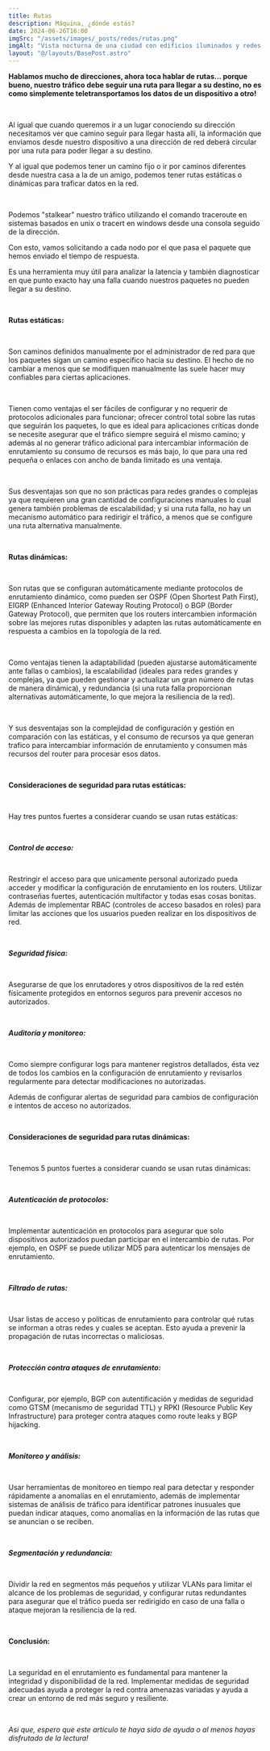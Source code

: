 ```yaml
---
title: Rutas
description: Máquina, ¿dónde estás?
date: 2024-06-26T16:00
imgSrc: "/assets/images/_posts/redes/rutas.png"
imgAlt: "Vista nocturna de una ciudad con edificios iluminados y redes digitales que simbolizan conectividad global."
layout: "@/layouts/BasePost.astro"
---
```


**Hablamos mucho de direcciones, ahora toca hablar de rutas... porque bueno, nuestro tráfico debe seguir una ruta para llegar a su destino, no es como simplemente teletransportamos los datos de un dispositivo a otro!**

</br>

Al igual que cuando queremos ir a un lugar conociendo su dirección necesitamos ver que camino seguir para llegar hasta allí, la información que enviamos desde nuestro dispositivo a una dirección de red deberá circular por una ruta para poder llegar a su destino.

Y al igual que podemos tener un camino fijo o ir por caminos diferentes desde nuestra casa a la de un amigo, podemos tener rutas estáticas o dinámicas para traficar datos en la red.

</br>

Podemos "stalkear" nuestro tráfico utilizando el comando traceroute en sistemas basados en unix o tracert en windows desde una consola seguido de la dirección.

Con esto, vamos solicitando a cada nodo por el que pasa el paquete que hemos enviado el tiempo de respuesta.

Es una herramienta muy útil para analizar la latencia y también diagnosticar en que punto exacto hay una falla cuando nuestros paquetes no pueden llegar a su destino.

</br>

**Rutas estáticas:**

</br>

Son caminos definidos manualmente por el administrador de red para que los paquetes sigan un camino específico hacia su destino. El hecho de no cambiar a menos que se modifiquen manualmente las suele hacer muy confiables para ciertas aplicaciones.

</br>

Tienen como ventajas el ser fáciles de configurar y no requerir de protocolos adicionales para funcionar; ofrecer control total sobre las rutas que seguirán los paquetes, lo que es ideal para aplicaciones críticas donde se necesite asegurar que el tráfico siempre seguirá el mismo camino; y además al no generar tráfico adicional para intercambiar información de enrutamiento su consumo de recursos es más bajo, lo que para una red pequeña o enlaces con ancho de banda limitado es una ventaja.

</br>

Sus desventajas son que no son prácticas para redes grandes o complejas ya que requieren una gran cantidad de configuraciones manuales lo cual genera también problemas de escalabilidad; y si una ruta falla, no hay un mecanismo automático para redirigir el tráfico, a menos que se configure una ruta alternativa manualmente.

</br>

**Rutas dinámicas:**

</br>

Son rutas que se configuran automáticamente mediante protocolos de enrutamiento dinámico, como pueden ser OSPF (Open Shortest Path First), EIGRP (Enhanced Interior Gateway Routing Protocol) o BGP (Border Gateway Protocol), que permiten que los routers intercambien información sobre las mejores rutas disponibles y adapten las rutas automáticamente en respuesta a cambios en la topología de la red.

</br>

Como ventajas tienen la adaptabilidad (pueden ajustarse automáticamente ante fallas o cambios), la escalabilidad (ideales para redes grandes y complejas, ya que pueden gestionar y actualizar un gran número de rutas de manera dinámica), y redundancia (si una ruta falla proporcionan alternativas automáticamente, lo que mejora la resiliencia de la red).

</br>

Y sus desventajas son la complejidad de configuración y gestión en comparación con las estáticas, y el consumo de recursos ya que generan trafico para intercambiar información de enrutamiento y consumen más recursos del router para procesar esos datos.

</br>

**Consideraciones de seguridad para rutas estáticas:**

</br>

Hay tres puntos fuertes a considerar cuando se usan rutas estáticas:

</br>

***Control de acceso:***

</br>

Restringir el acceso para que unicamente personal autorizado pueda acceder y modificar la configuración de enrutamiento en los routers. Utilizar contraseñas fuertes, autenticación multifactor y todas esas cosas bonitas. Además de implementar RBAC (controles de acceso basados en roles) para limitar las acciones que los usuarios pueden realizar en los dispositivos de red.

</br>

***Seguridad física:***

</br>

Asegurarse de que los enrutadores y otros dispositivos de la red estén físicamente protegidos en entornos seguros para prevenir accesos no autorizados.

</br>

***Auditoría y monitoreo:***

</br>

Como siempre configurar logs para mantener registros detallados, ésta vez de todos los cambios en la configuración de enrutamiento y revisarlos regularmente para detectar modificaciones no autorizadas.

Además de configurar alertas de seguridad para cambios de configuración e intentos de acceso no autorizados.

</br>

**Consideraciones de seguridad para rutas dinámicas:**

</br>

Tenemos 5 puntos fuertes a considerar cuando se usan rutas dinámicas:

</br>

***Autenticación de protocolos:***

</br>

Implementar autenticación en protocolos para asegurar que solo dispositivos autorizados puedan participar en el intercambio de rutas. Por ejemplo, en OSPF se puede utilizar MD5 para autenticar los mensajes de enrutamiento.

</br>

***Filtrado de rutas:***

</br>

Usar listas de acceso y políticas de enrutamiento para controlar qué rutas se informan a otras redes y cuales se aceptan. Esto ayuda a prevenir la propagación de rutas incorrectas o maliciosas.

</br>

***Protección contra ataques de enrutamiento:***

</br>

Configurar, por ejemplo, BGP con autentificación y medidas de seguridad como GTSM (mecanismo de seguridad TTL) y RPKI (Resource Public Key Infrastructure) para proteger contra ataques como route leaks y BGP hijacking.

</br>

***Monitoreo y análisis:***

</br>

Usar herramientas de monitoreo en tiempo real para detectar y responder rápidamente a anomalías en el enrutamiento, además de implementar sistemas de análisis de tráfico para identificar patrones inusuales que puedan indicar ataques, como anomalías en la información de las rutas que se anuncian o se reciben.

</br>

***Segmentación y redundancia:***

</br>

Dividir la red en segmentos más pequeños y utilizar VLANs para limitar el alcance de los problemas de seguridad, y configurar rutas redundantes para asegurar que el tráfico pueda ser redirigido en caso de una falla o ataque mejoran la resiliencia de la red.

</br>

**Conclusión:**

</br>

La seguridad en el enrutamiento es fundamental para mantener la integridad y disponibilidad de la red. Implementar medidas de seguridad adecuadas ayuda a proteger la red contra amenazas variadas y ayuda a crear un entorno de red más seguro y resiliente.

</br>

*Asi que, espero que este artículo te haya sido de ayuda o al menos hayas disfrutado de la lectura!*

</br>
